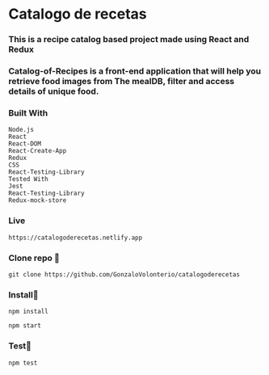 # Catalogo de recetas

### This is a recipe catalog based project made using React and Redux

### Catalog-of-Recipes is a front-end application that will help you retrieve food images from The mealDB, filter and access details of unique food.

### Built With

```
Node.js
React
React-DOM
React-Create-App
Redux
CSS
React-Testing-Library
Tested With
Jest
React-Testing-Library
Redux-mock-store
```

### Live

```
https://catalogoderecetas.netlify.app
```


### Clone repo 🔧

```
git clone https://github.com/GonzaloVolonterio/catalogoderecetas
```

### Install🔧

```
npm install
```

```
npm start
```

### Test🔧

```
npm test

```


